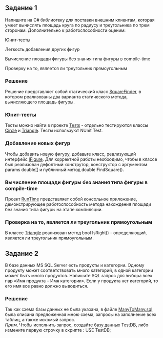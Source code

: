 ## Задание 1 
Напишите на C# библиотеку для поставки внешним клиентам, которая умеет вычислять площадь круга по радиусу и треугольника по трем сторонам. Дополнительно к работоспособности оценим:

Юнит-тесты

Легкость добавления других фигур

Вычисление площади фигуры без знания типа фигуры в compile-time

Проверку на то, является ли треугольник прямоугольным

### Решение

Решение представляет собой статический класс [SquareFinder](https://github.com/alkut/SquareFinder/blob/master/SquareFinder/SquareFinder.cs), в котором реализованы два варианта статического метода, вычисляющего площадь фигуры. 


### Юнит-тесты

Тесты можно найти в проекте [Tests](https://github.com/alkut/SquareFinder/tree/master/Tests) - отдельно тестируются классы [Circle](https://github.com/alkut/SquareFinder/blob/master/Tests/TestCircle.cs) и [Triangle](https://github.com/alkut/SquareFinder/blob/master/Tests/TestTriangle.cs). Тесты используют NUnit Test.

### Добавление новых фигур

Чтобы добавить новую фигуру, добавьте класс, реализующий интерфейс [IFigure](https://github.com/alkut/SquareFinder/blob/master/SquareFinder/Figures/IFigure.cs). Для корректной работы необходимо, чтобы в классе был реализован дефолтный конструтор, конструктор с аргументом params double[] и публичный метод double FindSquare().

### Вычисление площади фигуры без знания типа фигуры в compile-time

Проект [RunTime](https://github.com/alkut/SquareFinder/blob/master/RunTime/Program.cs) представляет собой консольное приложение, демонстрирующее работоспособность метода нахождения площади без знания типа фигуры на этапе компиляции.

### Проверка на то, является ли треугольник прямоугольным

В классе [Triangle](https://github.com/alkut/SquareFinder/blob/master/SquareFinder/Figures/Triangle.cs) реализован метод bool IsRight() - определяющий, является ли треугольник прямоугольным. 

## Задание 2


В базе данных MS SQL Server есть продукты и категории. Одному продукту может соответствовать много категорий, в одной категории может быть много продуктов. Напишите SQL запрос для выбора всех пар «Имя продукта – Имя категории». Если у продукта нет категорий, то его имя все равно должно выводиться.

### Решение

Так как схема базы данных не была указана, в файле [ManyToMany.sql](https://github.com/alkut/SquareFinder/blob/master/SquareFinder/ManyToMany.sql) была описана предложенная мною схема, запросы на заполнение всех таблиц, а также искомый запрос.
<br/> *Прим*. Чтобы исполнить запрос, создайте базу данных TestDB, либо измените первую строчку в скрипте : USE TestDB;